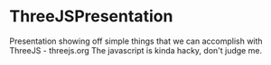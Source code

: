 # ThreeJSPresentation
Presentation showing off simple things that we can accomplish with ThreeJS - threejs.org
The javascript is kinda hacky, don't judge me.
